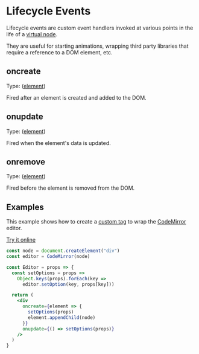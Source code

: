 # Lifecycle Events

Lifecycle events are custom event handlers invoked at various points in the life of a [virtual node](/docs/core.md#virtual-nodes).

They are useful for starting animations, wrapping third party libraries that require a reference to a DOM element, etc.

## oncreate

Type: ([element](https://developer.mozilla.org/en-US/docs/Web/API/Element))

Fired after an element is created and added to the DOM.

## onupdate

Type: ([element](https://developer.mozilla.org/en-US/docs/Web/API/Element))

Fired when the element's data is updated.

## onremove

Type: ([element](https://developer.mozilla.org/en-US/docs/Web/API/Element))

Fired before the element is removed from the DOM.

## Examples

This example shows how to create a [custom tag](/docs/custom-tags.md) to wrap the [CodeMirror](https://codemirror.net/) editor.

[Try it online](https://hyperapp-code-mirror.glitch.me)

```jsx
const node = document.createElement("div")
const editor = CodeMirror(node)

const Editor = props => {
  const setOptions = props =>
    Object.keys(props).forEach(key =>
      editor.setOption(key, props[key]))

  return (
    <div
      oncreate={element => {
        setOptions(props)
        element.appendChild(node)
      }}
      onupdate={() => setOptions(props)}
    />
  )
}
```

